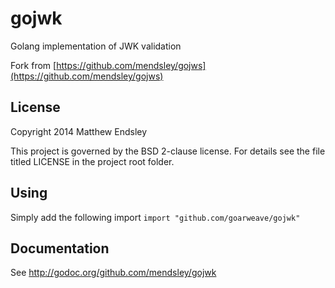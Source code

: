 # gojwk

Golang implementation of JWK validation

Fork from [https://github.com/mendsley/gojws](https://github.com/mendsley/gojws)

## License

Copyright 2014 Matthew Endsley

This project is governed by the BSD 2-clause license. For details see the file
titled LICENSE in the project root folder.

## Using

Simply add the following import
`import "github.com/goarweave/gojwk"`

## Documentation

See <http://godoc.org/github.com/mendsley/gojwk>

